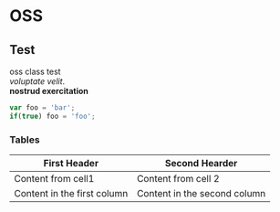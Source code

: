 # OSS

## Test
oss class test    
*voluptate velit*.   
**nostrud exercitation**


```javascript
var foo = 'bar';
if(true) foo = 'foo';
```

### Tables

First Header | Second Hearder
-------------| -------------
Content from cell1 | Content from cell 2
Content in the first column | Content in the second column
